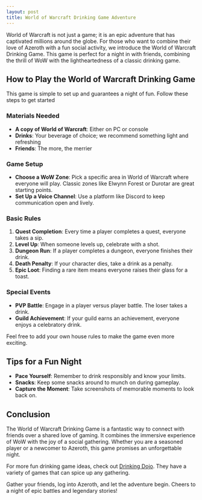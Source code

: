 ```yaml
---
layout: post
title: World of Warcraft Drinking Game Adventure
---
```



World of Warcraft is not just a game; it is an epic adventure that has captivated millions around the globe. For those who want to combine their love of Azeroth with a fun social activity, we introduce the World of Warcraft Drinking Game. This game is perfect for a night in with friends, combining the thrill of WoW with the lightheartedness of a classic drinking game.

## How to Play the World of Warcraft Drinking Game

This game is simple to set up and guarantees a night of fun. Follow these steps to get started

### Materials Needed

- **A copy of World of Warcraft**: Either on PC or console
- **Drinks**: Your beverage of choice; we recommend something light and refreshing
- **Friends**: The more, the merrier

### Game Setup

- **Choose a WoW Zone**: Pick a specific area in World of Warcraft where everyone will play. Classic zones like Elwynn Forest or Durotar are great starting points.
- **Set Up a Voice Channel**: Use a platform like Discord to keep communication open and lively.

### Basic Rules

1. **Quest Completion**: Every time a player completes a quest, everyone takes a sip.
2. **Level Up**: When someone levels up, celebrate with a shot.
3. **Dungeon Run**: If a player completes a dungeon, everyone finishes their drink.
4. **Death Penalty**: If your character dies, take a drink as a penalty.
5. **Epic Loot**: Finding a rare item means everyone raises their glass for a toast.

### Special Events

- **PVP Battle**: Engage in a player versus player battle. The loser takes a drink.
- **Guild Achievement**: If your guild earns an achievement, everyone enjoys a celebratory drink.
  
Feel free to add your own house rules to make the game even more exciting.

## Tips for a Fun Night

- **Pace Yourself**: Remember to drink responsibly and know your limits.
- **Snacks**: Keep some snacks around to munch on during gameplay.
- **Capture the Moment**: Take screenshots of memorable moments to look back on.

## Conclusion

The World of Warcraft Drinking Game is a fantastic way to connect with friends over a shared love of gaming. It combines the immersive experience of WoW with the joy of a social gathering. Whether you are a seasoned player or a newcomer to Azeroth, this game promises an unforgettable night.

For more fun drinking game ideas, check out [Drinking Dojo](https://drinkingdojo.com/). They have a variety of games that can spice up any gathering.

Gather your friends, log into Azeroth, and let the adventure begin. Cheers to a night of epic battles and legendary stories!